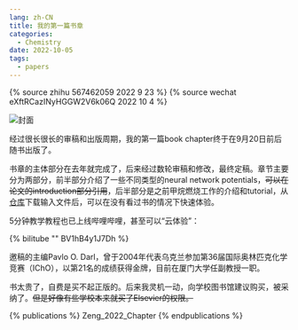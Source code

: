 ```yaml
---
lang: zh-CN
title: 我的第一篇书章
categories:
  - Chemistry
date: 2022-10-05
tags:
  - papers
---
```

{% source zhihu 567462059 2022 9 23 %}
{% source wechat eXftRCazINyHGGW2V6k06Q 2022 10 4 %}

![封面](http://bf.njzjz.win/img/chapter1.jpg)

经过很长很长的审稿和出版周期，我的第一篇book chapter终于在9月20日前后随书出版了。

书章的主体部分在去年就完成了，后来经过数轮审稿和修改，最终定稿。章节主要分为两部分，前半部分介绍了一些不同类型的neural network potentials，<del>可以在论文的introduction部分引用</del>，后半部分是之前甲烷燃烧工作的介绍和tutorial，从[仓库](https://github.com/tongzhugroup/Chapter13-tutorial)下载输入文件后，可以在没有看过书的情况下快速体验。

5分钟教学教程也已上线哔哩哔哩，甚至可以“云体验”：

{% bilitube "" BV1hB4y1J7Dh %}

邀稿的主编Pavlo O. Darl，曾于2004年代表乌克兰参加第36届国际奥林匹克化学竞赛（IChO），以第21名的成绩获得金牌，目前在厦门大学任副教授一职。

书太贵了，自费是买不起正版的。后来我灵机一动，向学校图书馆建议购买，被采纳了。<del>但是好像有些学校本来就买了Elsevier的权限。</del>

{% publications %}
Zeng_2022_Chapter
{% endpublications %}
